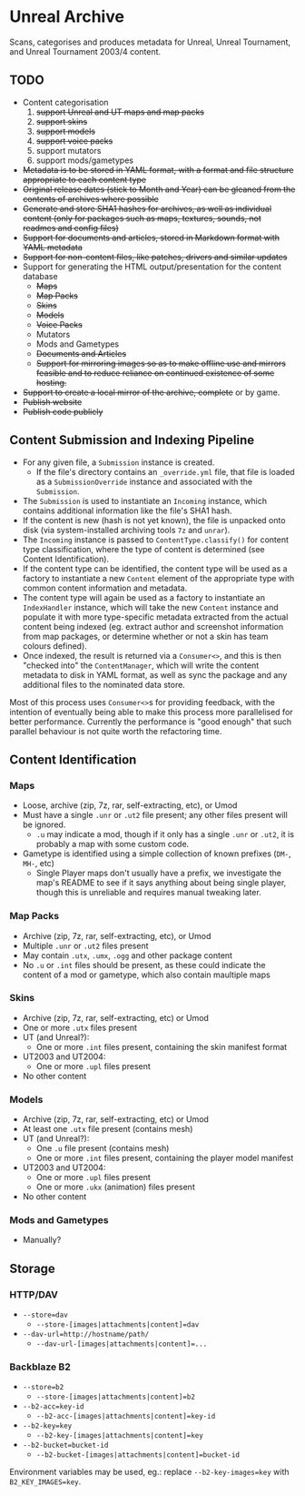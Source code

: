 # Unreal Archive

Scans, categorises and produces metadata for Unreal, Unreal Tournament, 
and Unreal Tournament 2003/4 content.

## TODO

- Content categorisation
  1. ~~support Unreal and UT maps and map packs~~
  2. ~~support skins~~
  3. ~~support models~~
  4. ~~support voice packs~~
  5. support mutators
  6. support mods/gametypes
- ~~Metadata is to be stored in YAML format, with a format and file structure
  appropriate to each content type~~
- ~~Original release dates (stick to Month and Year) can be gleaned from the
  contents of archives where possible~~
- ~~Generate and store SHA1 hashes for archives, as well as individual content
  (only for packages such as maps, textures, sounds, not readmes and config
  files)~~
- ~~Support for documents and articles, stored in Markdown format with YAML
  metadata~~
- ~~Support for non-content files, like patches, drivers and similar updates~~
- Support for generating the HTML output/presentation for the content database
  - ~~Maps~~
  - ~~Map Packs~~
  - ~~Skins~~
  - ~~Models~~
  - ~~Voice Packs~~
  - Mutators
  - Mods and Gametypes
  - ~~Documents and Articles~~
  - ~~Support for mirroring images so as to make offline use and mirrors feasible
    and to reduce reliance on continued existence of some hosting.~~
- ~~Support to create a local mirror of the archive, complete~~ or by game.
- ~~Publish website~~
- ~~Publish code publicly~~


## Content Submission and Indexing Pipeline

- For any given file, a `Submission` instance is created.
  - If the file's directory contains an `_override.yml` file, that file is
    loaded as a `SubmissionOverride` instance and associated with the 
    `Submission`.
- The `Submission` is used to instantiate an `Incoming` instance, which
  contains additional information like the file's SHA1 hash.
- If the content is new (hash is not yet known), the file is unpacked onto
  disk (via system-installed archiving tools `7z` and `unrar`).
- The `Incoming` instance is passed to `ContentType.classify()` for content
  type classification, where the type of content is determined (see Content
  Identification).
- If the content type can be identified, the content type will be used as a
  factory to instantiate a new `Content` element of the appropriate type 
  with common content information and metadata.
- The content type will again be used as a factory to instantiate an 
  `IndexHandler` instance, which will take the new `Content` instance and
  populate it with more type-specific metadata extracted from the actual
  content being indexed (eg. extract author and screenshot information from
  map packages, or determine whether or not a skin has team colours defined).
- Once indexed, the result is returned via a `Consumer<>`, and this is then
  "checked into" the `ContentManager`, which will write the content metadata
  to disk in YAML format, as well as sync the package and any additional 
  files to the nominated data store.

Most of this process uses `Consumer<>`s for providing feedback, with the 
intention of eventually being able to make this process more parallelised for
better performance. Currently the performance is "good enough" that such
parallel behaviour is not quite worth the refactoring time.


## Content Identification

### Maps

- Loose, archive (zip, 7z, rar, self-extracting, etc), or Umod
- Must have a single `.unr` or `.ut2` file present; any other files present
  will be ignored.
  - `.u` may indicate a mod, though if it only has a single `.unr` or `.ut2`,
    it is probably a map with some custom code.
- Gametype is identified using a simple collection of known prefixes (`DM-`, 
  `MH-`, etc)
  - Single Player maps don't usually have a prefix, we investigate the 
    map's README to see if it says anything about being single player, though
    this is unreliable and requires manual tweaking later.

### Map Packs

- Archive (zip, 7z, rar, self-extracting, etc), or Umod
- Multiple `.unr` or `.ut2` files present
- May contain `.utx`, `.umx`, `.ogg` and other package content
- No `.u` or `.int` files should be present, as these could indicate the 
  content of a mod or gametype, which also contain maultiple maps

### Skins

- Archive (zip, 7z, rar, self-extracting, etc) or Umod
- One or more `.utx` files present
- UT (and Unreal?):
  - One or more `.int` files present, containing the skin manifest format
- UT2003 and UT2004:
  - One or more `.upl` files present
- No other content

### Models

- Archive (zip, 7z, rar, self-extracting, etc) or Umod
- At least one `.utx` file present (contains mesh)
- UT (and Unreal?):
  - One `.u` file present (contains mesh)
  - One or more `.int` files present, containing the player model manifest
- UT2003 and UT2004:
  - One or more `.upl` files present
  - One or more `.ukx` (animation) files present
- No other content

### Mods and Gametypes

- Manually?


## Storage

### HTTP/DAV

- `--store=dav`
  - `--store-[images|attachments|content]=dav`
- `--dav-url=http://hostname/path/`
  - `--dav-url-[images|attachments|content]=...`

### Backblaze B2

- `--store=b2`
  - `--store-[images|attachments|content]=b2`
- `--b2-acc=key-id`
  - `--b2-acc-[images|attachments|content]=key-id`
- `--b2-key=key`
  - `--b2-key-[images|attachments|content]=key`
- `--b2-bucket=bucket-id`
  - `--b2-bucket-[images|attachments|content]=bucket-id`

Environment variables may be used, eg.: replace `--b2-key-images=key` with 
`B2_KEY_IMAGES=key`.
